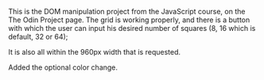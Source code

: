 This is the DOM manipulation project from the JavaScript course, on the The Odin Project page.
The grid is working properly, and there is a button with which the user can input his desired number of squares (8, 16 which is default, 32 or 64);

It is also all within the 960px width that is requested.

Added the optional color change.
